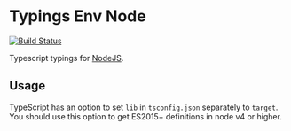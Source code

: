 # Typings Env Node

[![Build Status](https://travis-ci.org/types/env-node.svg?branch=master)](https://travis-ci.org/types/env-node)

Typescript typings for [NodeJS](https://nodejs.org/).

## Usage

TypeScript has an option to set `lib` in `tsconfig.json` separately to `target`. You should use this option to get ES2015+ definitions in node v4 or higher.
